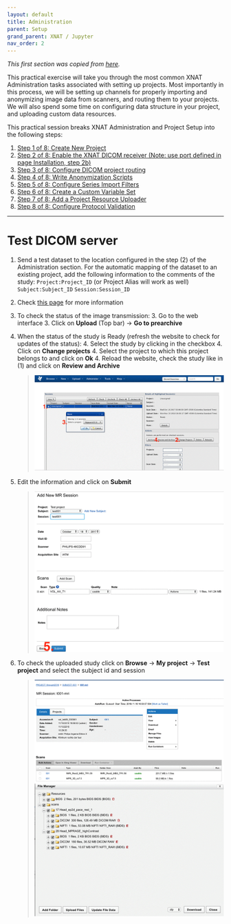 ```yaml
---
layout: default
title: Administration
parent: Setup
grand_parent: XNAT / Jupyter
nav_order: 2
---
```


*This first section was copied from [here](https://wiki.xnat.org/display/XW2/Part+2%3A+XNAT+Administration).*

This practical exercise will take you through the most common XNAT Administration tasks associated with setting up projects. Most importantly in this process, we will be setting up channels for properly importing and anonymizing image data from scanners, and routing them to your projects. We will also spend some time on configuring data structure in your project, and uploading custom data resources.

This practical session breaks XNAT Administration and Project Setup into the following steps:
1. [Step 1 of 8: Create New Project](https://wiki.xnat.org/display/XW2/Step+1+of+8%3A+Create+New+Project)
2. [Step 2 of 8: Enable the XNAT DICOM receiver (Note: use port defined in page Installation, step 2b)](https://wiki.xnat.org/display/XW2/Step+2+of+8%3A+Enable+the+XNAT+DICOM+receiver)
3. [Step 3 of 8: Configure DICOM project routing](https://wiki.xnat.org/display/XW2/Step+3+of+8%3A+Configure+DICOM+project+routing)
4. [Step 4 of 8: Write Anonymization Scripts](https://wiki.xnat.org/display/XW2/Step+4+of+8%3A+Write+Anonymization+Scripts)
5. [Step 5 of 8: Configure Series Import Filters](https://wiki.xnat.org/display/XW2/Step+5+of+8%3A+Configure+Series+Import+Filters)
6. [Step 6 of 8: Create a Custom Variable Set](https://wiki.xnat.org/display/XW2/Step+6+of+8%3A+Create+a+Custom+Variable+Set)
7. [Step 7 of 8: Add a Project Resource Uploader](https://wiki.xnat.org/display/XW2/Step+7+of+8%3A+Add+a+Project+Resource+Uploader)
8. [Step 8 of 8: Configure Protocol Validation](https://wiki.xnat.org/display/XW2/Step+8+of+8%3A+Configure+Protocol+Validation)

***

# Test DICOM server
1. Send a test dataset to the location configured in the step (2) of the Administration section. For the automatic mapping of the dataset to an existing project, add the following information to the comments of the study:
`Project:Project_ID` (or Project Alias will work as well) `Subject:Subject_ID` `Session:Session_ID`
2. Check [this page](https://wiki.xnat.org/documentation/how-to-use-xnat/image-session-upload-methods-in-xnat/how-xnat-scans-dicom-to-map-to-project-subject-session) for more information
3. To check the status of the image transmission:
    3. Go to the web interface
    3. Click on **Upload** (Top bar) &#8594; **Go to prearchive**
4. When the status of the study is Ready (refresh the website to check for updates of the status):
    4. Select the study by clicking in the checkbox
    4. Click on **Change projects**
    4. Select the project to which this project belongs to and click on **Ok**
    4. Reload the website, check the study like in (1) and click on **Review and Archive**
    > ![step 4](/pics/1.png)

5. Edit the information and click on **Submit**
    > ![step 5](/pics/2.png)

6. To check the uploaded study click on **Browse** &#8594; **My project** &#8594; **Test project** and select the subject id and session
    > ![step 6.1](/pics/3.png)
    > ![step 6.2](/pics/4.png)

